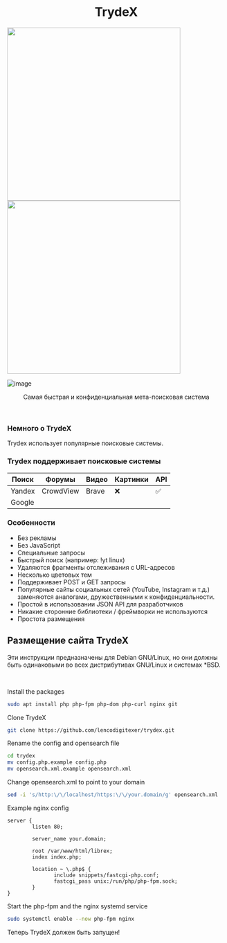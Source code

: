 <h1 align="center">TrydeX</h1>

<p float="center">
  <img src="https://user-images.githubusercontent.com/44779327/216434075-e5df7132-ff2a-492a-aefb-9044753ad355.png" width="400">
  <img src="https://user-images.githubusercontent.com/44779327/216434183-86ee68fd-7b08-44fc-b67c-135d6fa355da.png" width="400">
</p>

![image](https://user-images.githubusercontent.com/44779327/216434792-cb5bf3c5-5645-4c1f-90ef-bbdca8df001d.png)


<p align="center">Самая быстрая и конфиденциальная мета-поисковая система</p>

<br>

### Немного о TrydeX

Trydex использует популярные поисковые системы.

### Trydex поддерживает поисковые системы

| Поиск |  Форумы | Видео | Картинки | API |
|-|-|-|-|-|
| Yandex | CrowdView | Brave | ❌ | ✅ |
| Google |  |  |  |  |


### Особенности

- Без рекламы
- Без JavaScript
- Специальные запросы
- Быстрый поиск (например: !yt linux)
- Удаляются фрагменты отслеживания с URL-адресов
- Несколько цветовых тем
- Поддерживает POST и GET запросы
- Популярные сайты социальных сетей (YouTube, Instagram и т.д.) заменяются аналогами, дружественными к конфиденциальности.
- Простой в использовании JSON API для разработчиков
- Никакие сторонние библиотеки / фреймворки не используются
- Простота размещения

## Размещение сайта TrydeX

Эти инструкции предназначены для Debian GNU/Linux, но они должны быть одинаковыми во всех дистрибутивах GNU/Linux и системах *BSD.

<br>

Install the packages

```bash
sudo apt install php php-fpm php-dom php-curl nginx git
```

Clone TrydeX

```bash
git clone https://github.com/lencodigitexer/trydex.git
```

Rename the config and opensearch file

```bash
cd trydex
mv config.php.example config.php
mv opensearch.xml.example opensearch.xml
```

Change opensearch.xml to point to your domain

```bash
sed -i 's/http:\/\/localhost/https:\/\/your.domain/g' opensearch.xml
```

Example nginx config

```nginx
server {
        listen 80;

        server_name your.domain;

        root /var/www/html/librex;
        index index.php;

        location ~ \.php$ {
               include snippets/fastcgi-php.conf;
               fastcgi_pass unix:/run/php/php-fpm.sock;
        }
}
```

Start the php-fpm and the nginx systemd service

```bash
sudo systemctl enable --now php-fpm nginx
```

Теперь TrydeX должен быть запущен!


